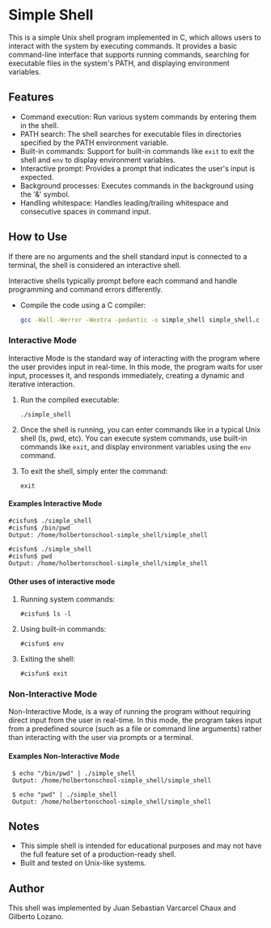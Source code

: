 # Simple Shell

This is a simple Unix shell program implemented in C, which allows users to interact with the system by executing commands. It provides a basic command-line interface that supports running commands, searching for executable files in the system's PATH, and displaying environment variables.

## Features

- Command execution: Run various system commands by entering them in the shell.
- PATH search: The shell searches for executable files in directories specified by the PATH environment variable.
- Built-in commands: Support for built-in commands like `exit` to exit the shell and `env` to display environment variables.
- Interactive prompt: Provides a prompt that indicates the user's input is expected.
- Background processes: Executes commands in the background using the '&' symbol.
- Handling whitespace: Handles leading/trailing whitespace and consecutive spaces in command input.

## How to Use

If there are no arguments and the shell standard input is connected to a terminal, the shell is considered an interactive shell.

Interactive shells typically prompt before each command and handle programming and command errors differently.

- Compile the code using a C compiler:
   ```bash
   gcc -Wall -Werror -Wextra -pedantic -o simple_shell simple_shell.c

### Interactive Mode

Interactive Mode is the standard way of interacting with the program where the user provides input in real-time. In this mode, the program waits for user input, processes it, and responds immediately, creating a dynamic and iterative interaction.

1.  Run the compiled executable:
    
    `./simple_shell` 
    
2.  Once the shell is running, you can enter commands like in a typical Unix shell (ls, pwd, etc). You can execute system commands, use built-in commands like `exit`, and display environment variables using the `env` command.
    
3.  To exit the shell, simply enter the command:
    
    `exit` 

#### Examples Interactive Mode

    #cisfun$ ./simple_shell
    #cisfun$ /bin/pwd
    Output: /home/holbertonschool-simple_shell/simple_shell

    #cisfun$ ./simple_shell
    #cisfun$ pwd
    Output: /home/holbertonschool-simple_shell/simple_shell

#### Other uses of interactive mode

1.  Running system commands:
    
    `#cisfun$ ls -l` 
    
2.  Using built-in commands:

    `#cisfun$ env` 
    
3.  Exiting the shell:

    `#cisfun$ exit` 
    

### Non-Interactive Mode

Non-Interactive Mode, is a way of running the program without requiring direct input from the user in real-time. In this mode, the program takes input from a predefined source (such as a file or command line arguments) rather than interacting with the user via prompts or a terminal.

#### Examples Non-Interactive Mode

```
 $ echo "/bin/pwd" | ./simple_shell
 Output: /home/holbertonschool-simple_shell/simple_shell

 $ echo "pwd" | ./simple_shell
 Output: /home/holbertonschool-simple_shell/simple_shell
```

## Notes

-   This simple shell is intended for educational purposes and may not have the full feature set of a production-ready shell.
-   Built and tested on Unix-like systems.

## Author

This shell was implemented by Juan Sebastian Varcarcel Chaux and Gilberto Lozano. 
